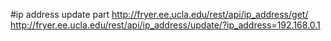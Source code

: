 #ip address update part
http://fryer.ee.ucla.edu/rest/api/ip_address/get/
http://fryer.ee.ucla.edu/rest/api/ip_address/update/?ip_address=192.168.0.1
